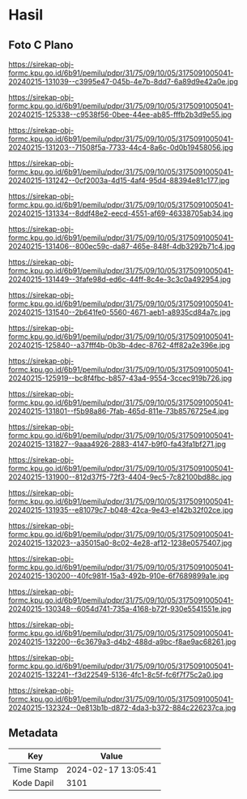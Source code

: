 # Hasil

## Foto C Plano

https://sirekap-obj-formc.kpu.go.id/6b91/pemilu/pdpr/31/75/09/10/05/3175091005041-20240215-131039--c3995e47-045b-4e7b-8dd7-6a89d9e42a0e.jpg

https://sirekap-obj-formc.kpu.go.id/6b91/pemilu/pdpr/31/75/09/10/05/3175091005041-20240215-125338--c9538f56-0bee-44ee-ab85-fffb2b3d9e55.jpg

https://sirekap-obj-formc.kpu.go.id/6b91/pemilu/pdpr/31/75/09/10/05/3175091005041-20240215-131203--71508f5a-7733-44c4-8a6c-0d0b19458056.jpg

https://sirekap-obj-formc.kpu.go.id/6b91/pemilu/pdpr/31/75/09/10/05/3175091005041-20240215-131242--0cf2003a-4d15-4af4-95d4-88394e81c177.jpg

https://sirekap-obj-formc.kpu.go.id/6b91/pemilu/pdpr/31/75/09/10/05/3175091005041-20240215-131334--8ddf48e2-eecd-4551-af69-46338705ab34.jpg

https://sirekap-obj-formc.kpu.go.id/6b91/pemilu/pdpr/31/75/09/10/05/3175091005041-20240215-131406--800ec59c-da87-465e-848f-4db3292b71c4.jpg

https://sirekap-obj-formc.kpu.go.id/6b91/pemilu/pdpr/31/75/09/10/05/3175091005041-20240215-131449--3fafe98d-ed6c-44ff-8c4e-3c3c0a492954.jpg

https://sirekap-obj-formc.kpu.go.id/6b91/pemilu/pdpr/31/75/09/10/05/3175091005041-20240215-131540--2b641fe0-5560-4671-aeb1-a8935cd84a7c.jpg

https://sirekap-obj-formc.kpu.go.id/6b91/pemilu/pdpr/31/75/09/10/05/3175091005041-20240215-125840--a37fff4b-0b3b-4dec-8762-4ff82a2e396e.jpg

https://sirekap-obj-formc.kpu.go.id/6b91/pemilu/pdpr/31/75/09/10/05/3175091005041-20240215-125919--bc8f4fbc-b857-43a4-9554-3ccec919b726.jpg

https://sirekap-obj-formc.kpu.go.id/6b91/pemilu/pdpr/31/75/09/10/05/3175091005041-20240215-131801--f5b98a86-7fab-465d-811e-73b8576725e4.jpg

https://sirekap-obj-formc.kpu.go.id/6b91/pemilu/pdpr/31/75/09/10/05/3175091005041-20240215-131827--9aaa4926-2883-4147-b9f0-fa43fa1bf271.jpg

https://sirekap-obj-formc.kpu.go.id/6b91/pemilu/pdpr/31/75/09/10/05/3175091005041-20240215-131900--812d37f5-72f3-4404-9ec5-7c82100bd88c.jpg

https://sirekap-obj-formc.kpu.go.id/6b91/pemilu/pdpr/31/75/09/10/05/3175091005041-20240215-131935--e81079c7-b048-42ca-9e43-e142b32f02ce.jpg

https://sirekap-obj-formc.kpu.go.id/6b91/pemilu/pdpr/31/75/09/10/05/3175091005041-20240215-132023--a35015a0-8c02-4e28-af12-1238e0575407.jpg

https://sirekap-obj-formc.kpu.go.id/6b91/pemilu/pdpr/31/75/09/10/05/3175091005041-20240215-130200--40fc981f-15a3-492b-910e-6f7689899a1e.jpg

https://sirekap-obj-formc.kpu.go.id/6b91/pemilu/pdpr/31/75/09/10/05/3175091005041-20240215-130348--6054d741-735a-4168-b72f-930e5541551e.jpg

https://sirekap-obj-formc.kpu.go.id/6b91/pemilu/pdpr/31/75/09/10/05/3175091005041-20240215-132200--6c3679a3-d4b2-488d-a9bc-f8ae9ac68261.jpg

https://sirekap-obj-formc.kpu.go.id/6b91/pemilu/pdpr/31/75/09/10/05/3175091005041-20240215-132241--f3d22549-5136-4fc1-8c5f-fc6f7f75c2a0.jpg

https://sirekap-obj-formc.kpu.go.id/6b91/pemilu/pdpr/31/75/09/10/05/3175091005041-20240215-132324--0e813b1b-d872-4da3-b372-884c226237ca.jpg


## Metadata

| Key        | Value               |
| ---------- | ------------------- |
| Time Stamp | 2024-02-17 13:05:41 |
| Kode Dapil | 3101                |



